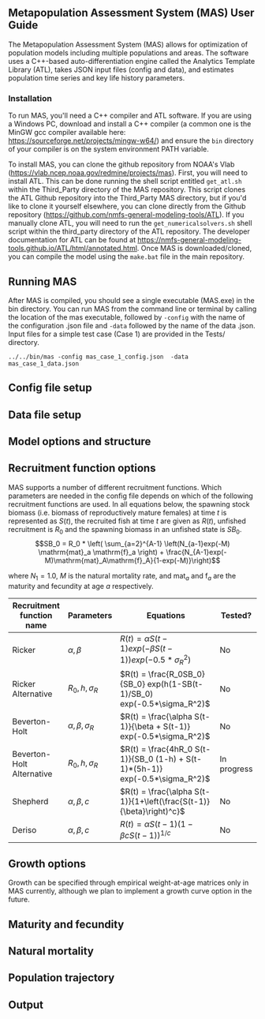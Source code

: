 Metapopulation Assessment System (MAS) User Guide
-------------------------------------------

The Metapopulation Assessment System (MAS) allows for optimization of population models including multiple populations and areas. The software uses a C++-based auto-differentiation engine called the Analytics Template Library (ATL), takes JSON input files (config and data), and estimates population time series and key life history parameters.  

### Installation
To run MAS, you'll need a C++ compiler and ATL software. If you are using a Windows PC, download and install a C++ compiler (a common one is the MinGW gcc compiler available here: https://sourceforge.net/projects/mingw-w64/) and ensure the `bin` directory of your compiler is on the system environment PATH variable.

To install MAS, you can clone the github repository from NOAA's Vlab (https://vlab.ncep.noaa.gov/redmine/projects/mas). First, you will need to install ATL. This can be done running the shell script entitled `get_atl.sh` within the Third_Party directory of the MAS repository. This script clones the ATL Github repository into the Third_Party MAS directory, but if you'd like to clone it yourself elsewhere, you can clone directly from the Github repository (https://github.com/nmfs-general-modeling-tools/ATL). If you manually clone ATL, you will need to run the `get_numericalsolvers.sh` shell script within the third_party directory of the ATL repository. The developer documentation for ATL can be found at https://nmfs-general-modeling-tools.github.io/ATL/html/annotated.html. Once MAS is downloaded/cloned, you can compile the model using the `make.bat` file in the main repository.

Running MAS
---------------------

After MAS is compiled, you should see a single executable (MAS.exe) in the bin directory. You can run MAS from the command line or terminal by calling the location of the mas executable, followed by `-config` with the name of the configuration .json file and `-data` followed by the name of the data .json. Input files for a simple test case (Case 1) are provided in the Tests/ directory.

```
../../bin/mas -config mas_case_1_config.json  -data mas_case_1_data.json 
```

## Config file setup

## Data file setup

Model options and structure
---------------------

## Recruitment function options

MAS supports a number of different recruitment functions. Which parameters are needed in the config file depends on which of the following recruitment functions are used. In all equations below, the spawning stock biomass (i.e. biomass of reproductively mature females) at time $t$ is represented as $S(t)$, the recruited fish at time $t$ are given as $R(t)$, unfished recruitment is $R_0$ and the spawning biomass in an unfished state is $SB_0$. 
$$SB_0 = R_0 * \left( \sum_{a=2}^{A-1} \left(N_{a-1}exp(-M) \mathrm{mat}_a \mathrm{f}_a \right) + \frac{N_{A-1}exp(-M)\mathrm{mat}_A\mathrm{f}_A}{1-exp(-M)}\right)$$

where $N_1 = 1.0$, $M$ is the natural mortality rate, and $\mathrm{mat}_a$ and $\mathrm{f}_a$ are the maturity and fecundity at age $a$ respectively.

| Recruitment function name | Parameters | Equations | Tested? |
| ----------- | ----------- | ----------- | ----------- |
| Ricker      | $\alpha, \beta$ | $R(t) = \alpha S(t-1) exp(-\beta S(t-1))  exp(-0.5*\sigma_R^2)$ | No |
| Ricker Alternative   | $R_0, h, \sigma_R$  | $R(t) = \frac{R_0SB_0}{SB_0} exp(h(1-SB(t-1)/SB_0) exp(-0.5*\sigma_R^2)$ | No | 
| Beverton-Holt| $\alpha, \beta, \sigma_R$  | $R(t) = \frac{\alpha S(t-1)}{\beta + S(t-1)}  exp(-0.5*\sigma_R^2)$ | No |
| Beverton-Holt Alternative | $R_0, h, \sigma_R$ | $R(t) = \frac{4hR_0 S(t-1)}{SB_0 (1-h) + S(t-1)*(5h-1)}  exp(-0.5*\sigma_R^2)$ | In progress |
|Shepherd | $\alpha, \beta, c$ | $R(t) = \frac{\alpha S(t-1)}{1+\left(\frac{S(t-1)}{\beta}\right)^c}$ | No |
|Deriso | $\alpha, \beta, c$ | $R(t) = \alpha S(t-1)\left(1-\beta c S(t-1)\right)^{1/c}$| No |

## Growth options

Growth can be specified through empirical weight-at-age matrices only in MAS currently, although we plan to implement a growth curve option in the future.

## Maturity and fecundity

## Natural mortality

## Population trajectory

Output 
---------------------
